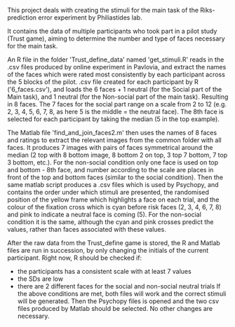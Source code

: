 This project deals with creating the stimuli for the main task of the Riks-prediction error experiment by Philiastides lab. 

It contains the data of multiple participants who took part in a pilot study (Trust game), aiming to determine the number 
and type of faces necessary for the main task. 

An R file in the folder 'Trust_define_data' named 'get_stimuli.R' reads in the .csv files produced by online experiment 
in Pavlovia, and extract the names of the faces which were rated most consistently by each participant across the 5 blocks of the pilot. 
.csv file created for each participant by R ('6_faces.csv'), and loads the 
6 faces + 1 neutral (for the Social part of the Main task), and 1 neutral (for the Non-social part of the main task). Resulting in 8 faces. 
The 7 faces for the social part range on a scale from 2 to 12 (e.g. 2, 3, 4, 5, 6, 7, 8, as here 5 is the middle = the neutral face).
The 8th face is selected for each participant by taking the median (5 in the top example). 

The Matlab file 'find_and_join_faces2.m' then uses the names of 8 faces and ratings to extract the relevant images from the common 
folder with all faces. It produces 7 images with pairs of faces symmetrical around the median (2 top with 8 bottom image, 8 bottom 2
on top, 3 top 7 bottom, 7 top 3 bottom, etc.). For the non-social condition only one face is used on top and bottom - 8th face, and 
number according to the scale are places in front of the top and bottom faces (similar to the social condition).
Then the same matlab script produces a .csv files which is used by Psychopy, and contains the order under which stimuli are presented,
the randomised position of the yellow frame which highlights a face on each trial, and the colour of the fixation cross which is 
cyan before risk faces (2, 3, 4, 6, 7, 8) and pink to indicate a neutral face is coming (5). For the non-social condition it is 
the same, although the cyan and pink crosses predict the values, rather than faces associated with these values. 

After the raw data from the Trust_define game is stored, the R and Matlab files are run in succession, by only changing the initials of 
the current participant. Right now, R should be checked if:
- the participants has a consistent scale with at least 7 values 
- the SDs are low 
- there are 2 different faces for the social and non-social neutral trials
If the above conditions are met, both files will work and the correct stimuli will be generated. Then the Psychopy files is opened and
the two csv files produced by Matlab should be selected. No other changes are necessary. 
